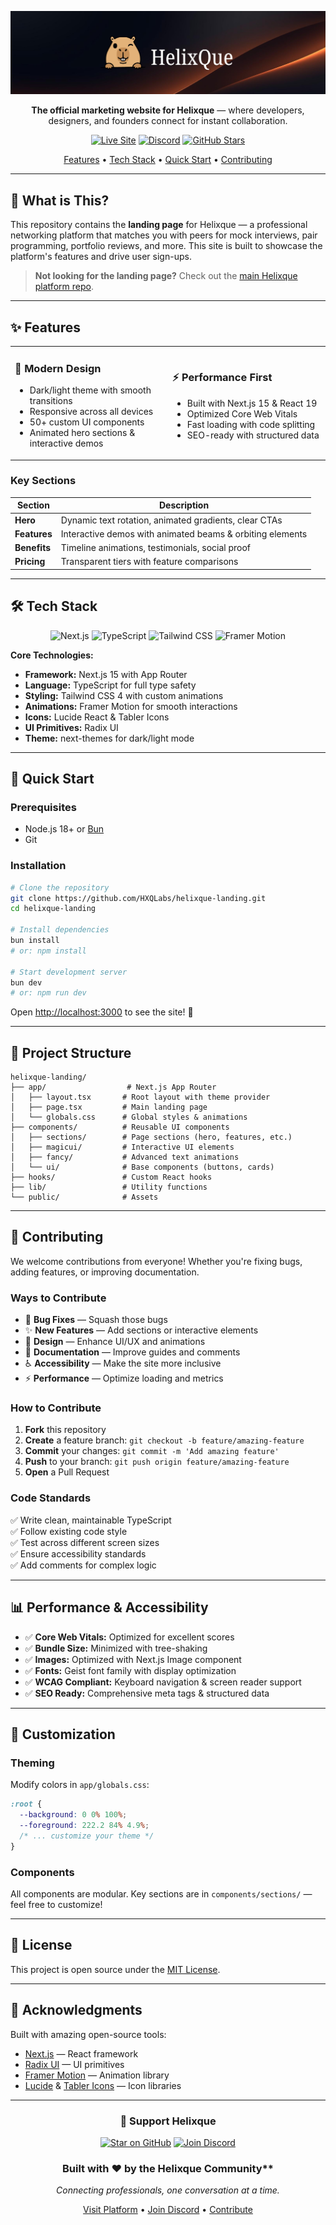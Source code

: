 <div align="center">

![Helixque Header](public/HelixQue.png)

**The official marketing website for Helixque** — where developers, designers, and founders connect for instant collaboration.

[![Live Site](https://img.shields.io/badge/🌐_Live_Site-helixque.vercel.app-blueviolet?style=for-the-badge)](https://helixque.vercel.app/)
[![Discord](https://img.shields.io/badge/💬_Discord-Join_Community-5865F2?style=for-the-badge&logo=discord&logoColor=white)](https://discord.gg/helixque)
[![GitHub Stars](https://img.shields.io/github/stars/HXQLabs/helixque-landing?style=for-the-badge&logo=github)](https://github.com/HXQLabs/helixque-landing)

[Features](#-features) • [Tech Stack](#-tech-stack) • [Quick Start](#-quick-start) • [Contributing](#-contributing)

</div>

---

## 🎯 What is This?

This repository contains the **landing page** for Helixque — a professional networking platform that matches you with peers for mock interviews, pair programming, portfolio reviews, and more. This site is built to showcase the platform's features and drive user sign-ups.

> **Not looking for the landing page?** Check out the [main Helixque platform repo](https://github.com/HXQLabs/helixque).

---

## ✨ Features

<table>
<tr>
<td width="50%">

### 🎨 Modern Design
- Dark/light theme with smooth transitions
- Responsive across all devices
- 50+ custom UI components
- Animated hero sections & interactive demos

</td>
<td width="50%">

### ⚡ Performance First
- Built with Next.js 15 & React 19
- Optimized Core Web Vitals
- Fast loading with code splitting
- SEO-ready with structured data

</td>
</tr>
</table>

### Key Sections

| Section | Description |
|---------|-------------|
| **Hero** | Dynamic text rotation, animated gradients, clear CTAs |
| **Features** | Interactive demos with animated beams & orbiting elements |
| **Benefits** | Timeline animations, testimonials, social proof |
| **Pricing** | Transparent tiers with feature comparisons |

---

## 🛠 Tech Stack

<div align="center">

![Next.js](https://img.shields.io/badge/Next.js_15-black?style=for-the-badge&logo=next.js)
![TypeScript](https://img.shields.io/badge/TypeScript-3178C6?style=for-the-badge&logo=typescript&logoColor=white)
![Tailwind CSS](https://img.shields.io/badge/Tailwind_CSS_4-38B2AC?style=for-the-badge&logo=tailwind-css&logoColor=white)
![Framer Motion](https://img.shields.io/badge/Framer_Motion-0055FF?style=for-the-badge&logo=framer&logoColor=white)

</div>

**Core Technologies:**
- **Framework:** Next.js 15 with App Router
- **Language:** TypeScript for full type safety
- **Styling:** Tailwind CSS 4 with custom animations
- **Animations:** Framer Motion for smooth interactions
- **Icons:** Lucide React & Tabler Icons
- **UI Primitives:** Radix UI
- **Theme:** next-themes for dark/light mode

---

## 🚀 Quick Start

### Prerequisites
- Node.js 18+ or [Bun](https://bun.sh/)
- Git

### Installation

```bash
# Clone the repository
git clone https://github.com/HXQLabs/helixque-landing.git
cd helixque-landing

# Install dependencies
bun install
# or: npm install

# Start development server
bun dev
# or: npm run dev
```

Open [http://localhost:3000](http://localhost:3000) to see the site! 🎉

---

## 📁 Project Structure

```text
helixque-landing/
├── app/                  # Next.js App Router
│   ├── layout.tsx       # Root layout with theme provider
│   ├── page.tsx         # Main landing page
│   └── globals.css      # Global styles & animations
├── components/          # Reusable UI components
│   ├── sections/        # Page sections (hero, features, etc.)
│   ├── magicui/         # Interactive UI elements
│   ├── fancy/           # Advanced text animations
│   └── ui/              # Base components (buttons, cards)
├── hooks/               # Custom React hooks
├── lib/                 # Utility functions
└── public/              # Assets
```

---

## 🤝 Contributing

We welcome contributions from everyone! Whether you're fixing bugs, adding features, or improving documentation.

### Ways to Contribute

- 🐛 **Bug Fixes** — Squash those bugs
- ✨ **New Features** — Add sections or interactive elements
- 🎨 **Design** — Enhance UI/UX and animations
- 📝 **Documentation** — Improve guides and comments
- ♿ **Accessibility** — Make the site more inclusive
- ⚡ **Performance** — Optimize loading and metrics

### How to Contribute

1. **Fork** this repository
2. **Create** a feature branch: `git checkout -b feature/amazing-feature`
3. **Commit** your changes: `git commit -m 'Add amazing feature'`
4. **Push** to your branch: `git push origin feature/amazing-feature`
5. **Open** a Pull Request

### Code Standards

✅ Write clean, maintainable TypeScript  
✅ Follow existing code style  
✅ Test across different screen sizes  
✅ Ensure accessibility standards  
✅ Add comments for complex logic  

---

## 📊 Performance & Accessibility

- ✅ **Core Web Vitals:** Optimized for excellent scores
- ✅ **Bundle Size:** Minimized with tree-shaking
- ✅ **Images:** Optimized with Next.js Image component
- ✅ **Fonts:** Geist font family with display optimization
- ✅ **WCAG Compliant:** Keyboard navigation & screen reader support
- ✅ **SEO Ready:** Comprehensive meta tags & structured data

---

## 🎨 Customization

### Theming

Modify colors in `app/globals.css`:

```css
:root {
  --background: 0 0% 100%;
  --foreground: 222.2 84% 4.9%;
  /* ... customize your theme */
}
```

### Components

All components are modular. Key sections are in `components/sections/` — feel free to customize!

---

## 📄 License

This project is open source under the [MIT License](LICENSE).

---

## 🙏 Acknowledgments

Built with amazing open-source tools:
- [Next.js](https://nextjs.org/) — React framework
- [Radix UI](https://www.radix-ui.com/) — UI primitives
- [Framer Motion](https://www.framer.com/motion/) — Animation library
- [Lucide](https://lucide.dev/) & [Tabler Icons](https://tabler.io/icons) — Icon libraries

---

<div align="center">

### 🌟 Support Helixque

[![Star on GitHub](https://img.shields.io/github/stars/HXQLabs/helixque-landing?style=social)](https://github.com/HXQLabs/helixque-landing)
[![Join Discord](https://img.shields.io/badge/💬_Discord-Join_Community-5865F2?style=for-the-badge&logo=discord&logoColor=white)](https://discord.gg/helixque)


### Built with ❤️ by the Helixque Community**

*Connecting professionals, one conversation at a time.*

[Visit Platform](https://helixque.vercel.app/) • [Join Discord](https://discord.gg/helixque) • [Contribute](https://github.com/HXQLabs/helixque-landing/issues)

</div>